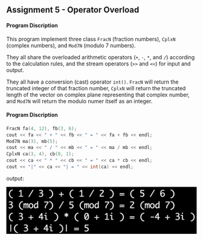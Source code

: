 ## Assignment 5 - Operator Overload

#### Program Discription

This program implement three class `FracN` (fraction numbers), `CplxN` (complex numbers), and `Mod7N` (modulo 7 numbers). 

They all share the overloaded arithmetic operators (`+`, `-`, `*`, and `/`) according to the calculation rules, and the stream operators (`>>` and `<<`) for input and output.

They all have a conversion (cast) operator `int()`. `FracN` will return the truncated integer of that fraction number, `CplxN` will return the truncated length of the vector on complex plane representing that complex number, and `Mod7N` will return the modulo numer itself as an integer.


#### Program Discription
```cpp                                                                                  
FracN fa(4, 12), fb(3, 6);
cout << fa << " + " << fb << " = " << fa + fb << endl;
Mod7N ma(3), mb(5);
cout << ma << " / " << mb << " = " << ma / mb << endl;
CplxN ca(3, 4), cb(0, 1);
cout << ca << " * " << cb << " = " << ca * cb << endl;
cout << "|" << ca << "| = " << int(ca) << endl;
```
output:

![demo](https://github.com/cygwins/learnCpp11/blob/master/Prog5%20Number%20-%20Operator%20Overload/demo.png?raw=true)